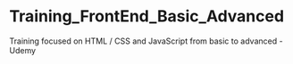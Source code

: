 # Training_FrontEnd_Basic_Advanced
Training focused on HTML / CSS and JavaScript from basic to advanced - Udemy

